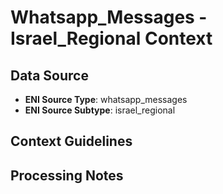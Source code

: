 # Whatsapp_Messages - Israel_Regional Context

## Data Source
- **ENI Source Type**: whatsapp_messages
- **ENI Source Subtype**: israel_regional

## Context Guidelines

<!-- Add your context guidelines here -->

## Processing Notes

<!-- Add any specific processing notes for this data type -->
